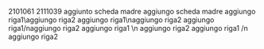2101061
2111039
aggiunto scheda madre
aggiungo scheda madre
aggiungo riga1\aggiungo riga2
aggiungo riga1\naggiungo riga2
aggiungo riga1/naggiungo riga2
aggiungo riga1 \n aggiungo riga2
aggiungo riga1 /n aggiungo riga2
